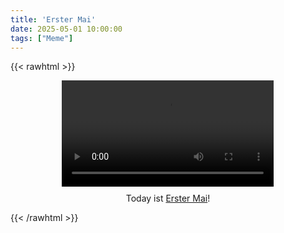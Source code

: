 ```yaml
---
title: 'Erster Mai'
date: 2025-05-01 10:00:00
tags: ["Meme"]
---
```



{{< rawhtml >}}
<figure style="text-align: center;">
    <video style="display: block; margin-left: auto; margin-right: auto; width:80%" controls>
        <source src="/attachments/erster_mai.mp4" type="video/mp4">
        Your browser does not support this embedded video.
    </video>
    <figcaption style="text-align:center; margin-top: 10px;">
        Today ist <a href="https://en.wikipedia.org/wiki/International_Workers%27_Day">Erster Mai</a>!
    </figcaption>
</figure>
{{< /rawhtml >}}
